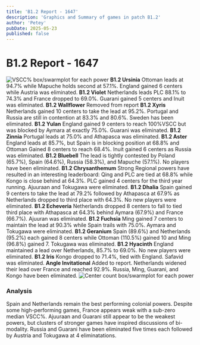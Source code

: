 ```yaml
---
title: 'B1.2 Report - 1647'
description: 'Graphics and Summary of games in patch B1.2'
author: 'Petey'
pubDate: 2025-05-23
published: false
---
```

# B1.2 Report - 1647
![VSCC% box/swarmplot for each power](/graphics/1.2_1647_Boxes_VSCC.png)
**B1.2 Ursinia**  Ottoman leads at 94.7% while Mapuche holds second at 57.1%. England gained 6 centers while Austria was eliminated.
**B1.2 Violet**  	Netherlands leads PLC 88.1% to 74.3% and France dropped to 69.0%. Guarani gained 5 centers and Inuit was eliminated.
**B1.2 Wallflower** 	Removed from report
**B1.2 Xyris**  	Netherlands gained 10 centers to take the lead at 95.2%. Portugal and Russia are still in contention at 83.3% and 80.6%. Sweden has been eliminated.
**B1.2 Yulan** 		England gained 9 centers to reach 100%VSCC but was blocked by Aymara at exactly 75.0%. Guarani was eliminated.
**B1.2 Zinnia**		Portugal leads at 75.0% and Athapasca was eliminated.
**B1.2 Aster** 		England leads at 85.7%, but Spain is in blocking position at 68.8% and Ottoman Gained 8 centers to reach 68.4%. Inuit gained 6 centers as Russia was eliminated.
**B1.2 Bluebell**	The lead is tightly contested by Poland (65.7%), Spain (64.6%), Russia (58.3%), and Mapuche (57.1%). No players have been eliminated.
**B1.2 Chrysanthemum** 	Strong Regional powers have resulted in an interesting leaderboard: Qing and PLC are tied at 68.8% while Kongo is close behind at 64.3%. PLC gained 4 centers for the third year running. Ajuuraan and Tokugawa were eliminated.
**B1.2 Dhalia** 	Spain gained 9 centers to take the lead at 79.2% followed by Athapasca at 67.9% as Netherlands dropped to third place with 64.3%. No new players were eliminated.
**B1.2 Echeveria** 	Netherlands dropped 8 centers to fall to tied third place with Athapasca at 64.3% behind Aymara (67.9%) and France (66.7%). Ajuuran was eliminated.
**B1.2 Fuchsia** 	Ming gained 7 centers to maintain the lead at 90.3% while Spain trails with 75.0%. Aymara and Tokugawa were eliminated.
**B1.2 Geranium** 	Spain (89.6%) and Netherlands (95.2%) each gained 8 centers while Ottoman (110.5%) gained 10 and Ming (96.8%) gained 7. Tokugawa was eliminated.
**B1.2 Hyacinth** 	England maintained a lead over Netherlands, 85.7% to 69.0%. No new players were eliminated.
**B1.2 Iris** 		Kongo dropped to 71.4%, tied with England. Safavid was eliminated.
**Angle Invitational** 	Added to report. Netherlands widened their lead over France and reached 92.9%. Russia, Ming, Guarani, and Kongo have been eliminated.
![Center count box/swarmplot for each power](/graphics/1.2_1647_Boxes_count.png)
### Analysis
Spain and Netherlands remain the best performing colonial powers. Despite some high-performing games, France appears weak with a sub-zero median VSCC%. Ajuuraan and Guarani still appear to be the weakest powers, but clusters of stronger games have inspired discussions of bi-modality. Russia and Guarani have been eliminated five times each followed by Austria and Tokugawa at 4 eliminatations.
